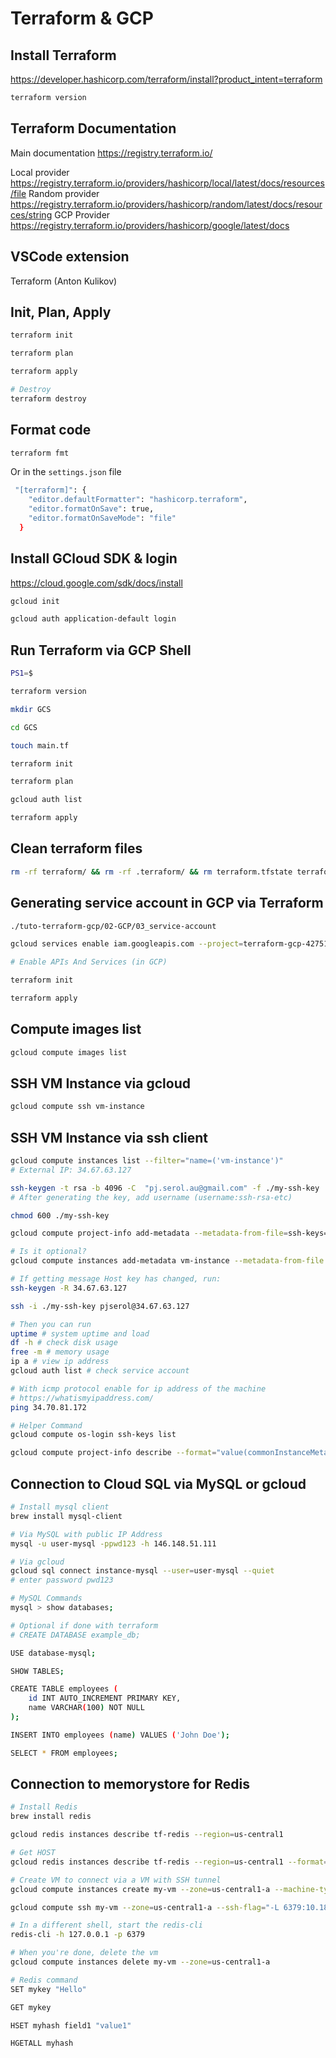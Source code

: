 # Terraform & GCP

## Install Terraform

<https://developer.hashicorp.com/terraform/install?product_intent=terraform>

```sh
terraform version
```

## Terraform Documentation

Main documentation <https://registry.terraform.io/>

Local provider <https://registry.terraform.io/providers/hashicorp/local/latest/docs/resources/file>
Random provider <https://registry.terraform.io/providers/hashicorp/random/latest/docs/resources/string>
GCP Provider <https://registry.terraform.io/providers/hashicorp/google/latest/docs>

## VSCode extension

Terraform (Anton Kulikov)

## Init, Plan, Apply

```sh
terraform init

terraform plan

terraform apply

# Destroy
terraform destroy
```

## Format code

```sh
terraform fmt
```

Or in the `settings.json` file

```sh
 "[terraform]": {
    "editor.defaultFormatter": "hashicorp.terraform",
    "editor.formatOnSave": true,
    "editor.formatOnSaveMode": "file"
  }
```

## Install GCloud SDK & login

<https://cloud.google.com/sdk/docs/install>

```sh
gcloud init

gcloud auth application-default login
```

## Run Terraform via GCP Shell

```sh
PS1=$

terraform version

mkdir GCS

cd GCS

touch main.tf

terraform init

terraform plan

gcloud auth list

terraform apply
```

## Clean terraform files

```sh
rm -rf terraform/ && rm -rf .terraform/ && rm terraform.tfstate terraform.tfstate.backup && rm -f terraform.lock.hcl .terraform.lock.hcl 2>/dev/null
```

## Generating service account in GCP via Terraform

```sh
./tuto-terraform-gcp/02-GCP/03_service-account

gcloud services enable iam.googleapis.com --project=terraform-gcp-427512

# Enable APIs And Services (in GCP)

terraform init

terraform apply
```

## Compute images list

```sh
gcloud compute images list
```

## SSH VM Instance via gcloud

```sh
gcloud compute ssh vm-instance
```

## SSH VM Instance via ssh client

```sh
gcloud compute instances list --filter="name=('vm-instance')"
# External IP: 34.67.63.127

ssh-keygen -t rsa -b 4096 -C  "pj.serol.au@gmail.com" -f ./my-ssh-key
# After generating the key, add username (username:ssh-rsa-etc)

chmod 600 ./my-ssh-key

gcloud compute project-info add-metadata --metadata-from-file=ssh-keys=./my-ssh-key.pub

# Is it optional?
gcloud compute instances add-metadata vm-instance --metadata-from-file ssh-keys=./my-ssh-key.pub

# If getting message Host key has changed, run:
ssh-keygen -R 34.67.63.127

ssh -i ./my-ssh-key pjserol@34.67.63.127

# Then you can run
uptime # system uptime and load
df -h # check disk usage
free -m # memory usage
ip a # view ip address
gcloud auth list # check service account

# With icmp protocol enable for ip address of the machine
# https://whatismyipaddress.com/
ping 34.70.81.172

# Helper Command
gcloud compute os-login ssh-keys list

gcloud compute project-info describe --format="value(commonInstanceMetadata[items][ssh-keys])"
```

## Connection to Cloud SQL via MySQL or gcloud

```sh
# Install mysql client
brew install mysql-client
```

```sh
# Via MySQL with public IP Address
mysql -u user-mysql -ppwd123 -h 146.148.51.111
```

```sh
# Via gcloud
gcloud sql connect instance-mysql --user=user-mysql --quiet
# enter password pwd123
```

```sh
# MySQL Commands
mysql > show databases;

# Optional if done with terraform
# CREATE DATABASE example_db;

USE database-mysql;

SHOW TABLES;

CREATE TABLE employees (
    id INT AUTO_INCREMENT PRIMARY KEY,
    name VARCHAR(100) NOT NULL
);

INSERT INTO employees (name) VALUES ('John Doe');

SELECT * FROM employees;
```

## Connection to memorystore for Redis

```sh
# Install Redis
brew install redis

gcloud redis instances describe tf-redis --region=us-central1

# Get HOST
gcloud redis instances describe tf-redis --region=us-central1 --format="get(host)"
```

```sh
# Create VM to connect via a VM with SSH tunnel
gcloud compute instances create my-vm --zone=us-central1-a --machine-type=f1-micro --subnet=default

gcloud compute ssh my-vm --zone=us-central1-a --ssh-flag="-L 6379:10.186.134.75:6379" --tunnel-through-iap

# In a different shell, start the redis-cli
redis-cli -h 127.0.0.1 -p 6379

# When you're done, delete the vm
gcloud compute instances delete my-vm --zone=us-central1-a
```

```sh
# Redis command
SET mykey "Hello"

GET mykey

HSET myhash field1 "value1"

HGETALL myhash
```
